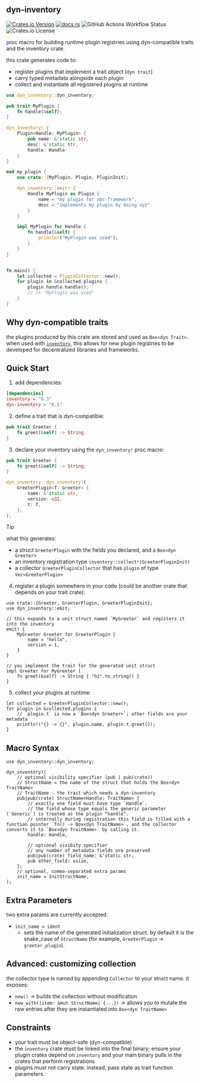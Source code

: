 ## dyn-inventory

[![Crates.io Version](https://img.shields.io/crates/v/dyn-inventory?style=for-the-badge)](https://crates.io/crates/dyn-inventory)
[![docs.rs](https://img.shields.io/docsrs/dyn-inventory?style=for-the-badge)](https://docs.rs/dyn-inventory)
![GitHub Actions Workflow Status](https://img.shields.io/github/actions/workflow/status/joshua-auchincloss/dyn-inventory/test.yaml?style=for-the-badge&label=Tests)
![Crates.io License](https://img.shields.io/crates/l/dyn-inventory?style=for-the-badge)

proc macro for building runtime plugin registries using dyn-compatible traits and the inventory crate.

this crate generates code to:

- register plugins that implement a trait object (`dyn trait`)
- carry typed metadata alongside each plugin
- collect and instantiate all registered plugins at runtime

```rust
use dyn_inventory::dyn_inventory;

pub trait MyPlugin {
    fn handle(&self);
}

dyn_inventory! {
    Plugin<Handle: MyPlugin> {
        pub name: &'static str,
        desc: &'static str,
        handle: Handle
    }
}

mod my_plugin {
    use crate::{MyPlugin, Plugin, PluginInit};

    dyn_inventory::emit! {
        Handle MyPlugin as Plugin {
            name = "my plugin for abc-framework",
            desc = "implements my plugin by doing xyz"
        }
    }

    impl MyPlugin for Handle {
        fn handle(&self) {
            println!("MyPlugin was used");
        }
    }
}


fn main() {
    let collected = PluginCollector::new();
    for plugin in &collected.plugins {
        plugin.handle.handle();
        // >> "MyPlugin was used"
    }
}
```

## Why dyn-compatible traits

the plugins produced by this crate are stored and used as `Box<dyn Trait>`. when used with [`inventory`](https://crates.io/crates/inventory), this allows for new plugin registries to be developed for decentralized libraries and frameworks.

## Quick Start

1. add dependencies:

```toml
[dependencies]
inventory = "0.3"
dyn-inventory = "0.1"
```

2. define a trait that is dyn-compatible:

```rust
pub trait Greeter {
    fn greet(&self) -> String;
}
```

3. declare your inventory using the `dyn_inventory!` proc macro:

```rust
pub trait Greeter {
    fn greet(&self) -> String;
}

dyn_inventory::dyn_inventory!(
    GreeterPlugin<T: Greeter> {
        name: &'static str,
        version: u32,
        t: T,
    };
);
```

> [!TIP]
> what this generates:
>
> - a struct `GreeterPlugin` with the fields you declared, and a `Box<dyn Greeter>`
> - an inventory registration type `inventory::collect!(GreeterPluginInit)`
> - a collector `GreeterPluginCollector` that has `plugin` of type `Vec<GreeterPlugin>`

4. register a plugin somewhere in your code (could be another crate that depends on your trait crate):

```rust,ignore
use crate::{Greeter, GreeterPlugin, GreeterPluginInit};
use dyn_inventory::emit;

// this expands to a unit struct named `MyGreeter` and registers it into the inventory
emit! {
    MyGreeter Greeter for GreeterPlugin {
        name = "hello",
        version = 1,
    }
}

// you implement the trait for the generated unit struct
impl Greeter for MyGreeter {
    fn greet(&self) -> String { "hi".to_string() }
}
```

5. collect your plugins at runtime:

```rust,ignore
let collected = GreeterPluginCollector::new();
for plugin in &collected.plugins {
    // `plugin.t` is now a `Box<dyn Greeter>`; other fields are your metadata
    println!("{} -> {}", plugin.name, plugin.t.greet());
}
```

## Macro Syntax

```rust,ignore
use dyn_inventory::dyn_inventory;

dyn_inventory!(
    // optional visibility specifier (pub | pub(crate))
    // StructName = the name of the struct that holds the Box<dyn TraitName>
    // TraitName - the trait which needs a dyn-inventory
    pub|pub(crate) StructName<Handle: TraitName> {
        // exactly one field must have type `Handle`.
        // the field whose type equals the generic parameter (`Generic`) is treated as the plugin “handle”.
        // internally during registration this field is filled with a function pointer `fn() -> Box<dyn TraitName>`, and the collector converts it to `Box<dyn TraitName>` by calling it.
        handle: Handle,

        // optional visibity specifier
        // any number of metadata fields are preserved
        pub|pub(crate) field_name: &'static str,
        pub other_field: usize,
    };
    // optional, comma-separated extra params
    init_name = InitStructName,
);
```

## Extra Parameters

two extra params are currently accepted:

- `init_name = ident`
  - sets the name of the generated initialization struct. by default it is the snake_case of `StructName` (for example, `GreeterPlugin` -> `greeter_plugin`).

## Advanced: customizing collection

the collector type is named by appending `Collector` to your struct name. it exposes:

- `new()` -> builds the collection without modification
- `new_with(|item: &mut StructName| {...})` -> allows you to mutate the raw entries after they are instantiated into `Box<dyn TraitName>`

## Constraints

- your trait must be object-safe (dyn-compatible)
- the `inventory` crate must be linked into the final binary; ensure your plugin crates depend on `inventory` and your main binary pulls in the crates that perform registrations
- plugins must not carry state. instead, pass state as trait function parameters.
